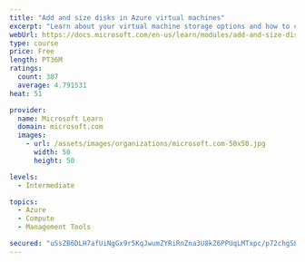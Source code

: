 ```yaml
---
title: "Add and size disks in Azure virtual machines"
excerpt: "Learn about your virtual machine storage options and how to choose between standard and premium, managed and unmanaged disks for your Azure virtual machine."
webUrl: https://docs.microsoft.com/en-us/learn/modules/add-and-size-disks-in-azure-virtual-machines/
type: course
price: Free
length: PT36M
ratings:
  count: 307
  average: 4.791531
heat: 51

provider:
  name: Microsoft Learn
  domain: microsoft.com
  images:
    - url: /assets/images/organizations/microsoft.com-50x50.jpg
      width: 50
      height: 50

levels:
  - Intermediate

topics:
  - Azure
  - Compute
  - Management Tools

secured: "uSsZB6DLH7afUiNgGx9r5KqJwumZYRiRnZna3U8kZ6PPUqLMTxpc/p72chgSLMFnSOm88spxjv+HevpDDbaYkOw64epvS4NpwpWo70MWzhdHrOEpJTYrIFlT28PNE+QNmKVKV/jaDA+lANAegs30ZgkcRt1H25kduAWmZ9U88gbEv4heGm+KIY89s8y7awIVxz6gbC+PI11rmYLhjgnWUs55FjO5tcBZDUqS5fjkl+xLFbctzCFgUmKbi6fIWfS1VYAdph9WVnPbIziZsW07/0iRiYV7ZJ/FPae41F31rWjUlI91p9xNTSdnlRAtpwpaMZWxoN30r2iVAJikaIGP9CmmX4zM2V9wqBm52uPxiytBEJq/5bK6ayI58I2Ne0Y6Iihcu9OZTIDw0vSqp7hQKNxNRrzBFEYJRqDKXyl0uFs=;0t8EN96W9c9VMVGc0qkePg=="
---
```


